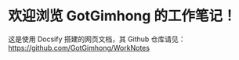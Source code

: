 <!-- 起始页内容 -->
# 欢迎浏览 GotGimhong 的工作笔记！

这是使用 Docsify 搭建的网页文档，其 Github 仓库请见： https://github.com/GotGimhong/WorkNotes
